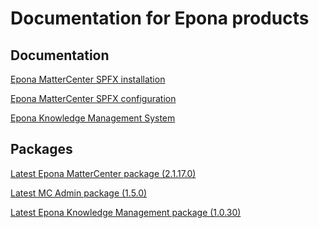 <h1>Documentation for Epona products</h1>

<h2>Documentation</h2>
<a href="./EponaMC_spfx/EponaMC_installation.md">Epona MatterCenter SPFX installation</a>

<a href="./EponaMC_spfx/EponaMC_configuration.md">Epona MatterCenter SPFX configuration</a>

<a href="./KMS_spfx/readme.md">Epona Knowledge Management System</a>

<h2>Packages</h2>
<a href="./MC_pkg/2.1.17.0/readme.md" target="_blank">Latest Epona MatterCenter package (2.1.17.0)</a>

<a href="./MCAdmin_pkg/1.5.0/readme.md" target="_blank">Latest MC Admin package (1.5.0)</a>

<a href="./KMS_pkg/1.0.30/readme.md" target="_blank">Latest Epona Knowledge Management package (1.0.30)</a>